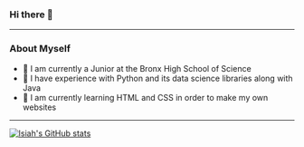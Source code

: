 ### Hi there 👋
---
### About Myself
- 📖 I am currently a Junior at the Bronx High School of Science
- 🧠 I have experience with Python and its data science libraries along with Java
- 📝 I am currently learning HTML and CSS in order to make my own websites
---
[![Isiah's GitHub stats](https://github-readme-stats.vercel.app/api?username=xNightmxreZ)](https://github.com/anuraghazra/github-readme-stats)
